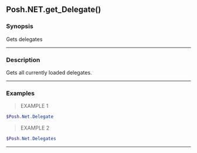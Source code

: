 Posh.NET.get_Delegate()
-----------------------

### Synopsis
Gets delegates

---

### Description

Gets all currently loaded delegates.

---

### Examples
> EXAMPLE 1

```PowerShell
$Posh.Net.Delegate
```
> EXAMPLE 2

```PowerShell
$Posh.Net.Delegates
```

---
